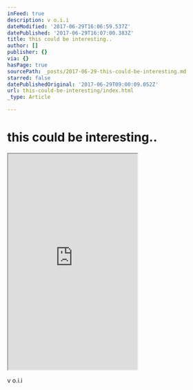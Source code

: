 ```yaml
---
inFeed: true
description: v o.i.i
dateModified: '2017-06-29T16:06:59.537Z'
datePublished: '2017-06-29T16:07:00.383Z'
title: this could be interesting..
author: []
publisher: {}
via: {}
hasPage: true
sourcePath: _posts/2017-06-29-this-could-be-interesting.md
starred: false
datePublishedOriginal: '2017-06-29T09:00:09.052Z'
url: this-could-be-interesting/index.html
_type: Article

---
```

# this could be interesting..

<iframe src="https://the-grid.github.io/ed-userhtml/?g=eJydVNtu2zAMfc9XaC62JkDtOGvTi3PBLhiGAcN-oZAt2tYiS4YkZ0mH_vso3-IkazEsBmKZIg_Jo0Mtjd0LWI9ixfbk94jgr6A64zIi4aL-TJW0fkoLLvYRufxOrbq8IoZK4xvQPF2MnkejQG1BC9oh5MCz3CLC2wbiF2c2j8gs7AylMtxyhUlSvgPWGJ98Lhns0K_5tqrsixCQ2v4jpskm06qSzE-UUDoiOovH4RU-k1c8aONyRcLgofVzZadC_fKxtZwzBrJNrbG_tsIwmJujJhFSWpC2bfbQiwZBLd_CoPz385cosLCzPhU8w8AE0UAvBuz7dfR1WO6O-aVdUsoYl1lE7p1Hj8cgUZo21UglYXCChj8BIt52_i0vF_cz9zQ2xk2JWSISC5Vs_kbFtTmpJ8rd8ooMLKlKKtPW2WVJZ-45jg0SoQzEVp4RSWOjRGWPiAy7wnWjrZt5Zxi0d9sR9qEAxikxiQaQhEpGxgXd-Z0wb-boOKnzHqQ7FAOtrFo8D7eR-UEiV87R9mkzA9-bvvS6k9n8pJPr1vCMhS-n7TyOlm4i3ZvxLeFs5RX7H3TrkURQY1Zem9dbY-CSklxDuvJ-0i3Flnlpo63ibBxOev-uPI8omQiebFoTYo4n3vqd5QWYxXJKa0CX8zhRJ_o64SBlbm1pounU5pBpzgLKp-wJRe0Ri0IGu_IeY0HlxlvX5jbB6wDGKg3nAOhB6q1_AnHvcwzUI40J6uwFEMTIFA5QwGWqzsO_qo-W15F9lAWDpLj_jrwpsocOzQsPsFx_doQj8cS1EFfW4jIGlBoqgpjcvXGjAFkFwXJaYrApqSS1FFbeQUr1ECSVNjhTpeLu0hicpypBdsd58XB3d7sgzoSSQjCnpEYauEormbhJI7EGulGVfVTpY6ppAePJyOmXp2SMYg3wGqhvE_JmRbr1pFX4cD9wXJAVYTj62IY92ejUPcjcF9ui9ZHI9xcBbvlp_42NW9lPgpqMoBlgzOS5m9SrZ73HPAj6f0FbSKSsoeoPekc4Eg" height="500" style=""></iframe>

v o.i.i